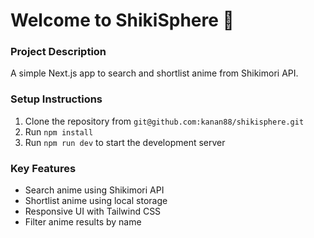 # Welcome to ShikiSphere 👋

### Project Description

A simple Next.js app to search and shortlist anime from Shikimori API.

### Setup Instructions

1. Clone the repository from `git@github.com:kanan88/shikisphere.git`
2. Run `npm install`
3. Run `npm run dev` to start the development server

### Key Features

- Search anime using Shikimori API
- Shortlist anime using local storage
- Responsive UI with Tailwind CSS
- Filter anime results by name
